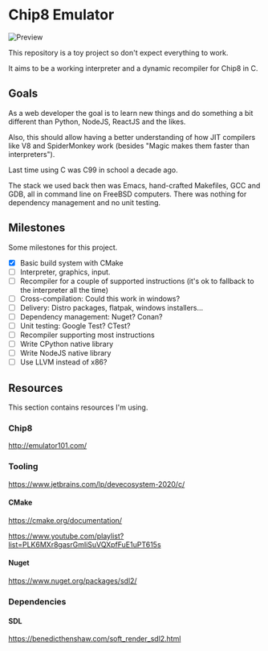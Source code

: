 # Chip8 Emulator

![Preview](https://repository-images.githubusercontent.com/314837107/bf477a00-2c15-11eb-989b-ff0e10f526fe)

This repository is a toy project so don't expect everything to work.

It aims to be a working interpreter and a dynamic recompiler for Chip8 in C.

## Goals

As a web developer the goal is to learn new things and do something a bit different than Python, NodeJS, ReactJS and the likes.

Also, this should allow having a better understanding of how JIT compilers like V8 and SpiderMonkey work (besides "Magic makes them faster than interpreters").

Last time using C was C99 in school a decade ago.

The stack we used back then was Emacs, hand-crafted Makefiles, GCC and GDB, all in command line on FreeBSD computers. There was nothing for dependency management and no unit testing.

## Milestones

Some milestones for this project.

- [x] Basic build system with CMake
- [ ] Interpreter, graphics, input.
- [ ] Recompiler for a couple of supported instructions (it's ok to fallback to the interpreter all the time)
- [ ] Cross-compilation: Could this work in windows?
- [ ] Delivery: Distro packages, flatpak, windows installers...
- [ ] Dependency management: Nuget? Conan?
- [ ] Unit testing: Google Test? CTest?
- [ ] Recompiler supporting most instructions
- [ ] Write CPython native library
- [ ] Write NodeJS native library
- [ ] Use LLVM instead of x86?

## Resources

This section contains resources I'm using.

### Chip8

http://emulator101.com/

### Tooling

https://www.jetbrains.com/lp/devecosystem-2020/c/

#### CMake

https://cmake.org/documentation/

https://www.youtube.com/playlist?list=PLK6MXr8gasrGmIiSuVQXpfFuE1uPT615s

#### Nuget

https://www.nuget.org/packages/sdl2/

### Dependencies

#### SDL

https://benedicthenshaw.com/soft_render_sdl2.html
